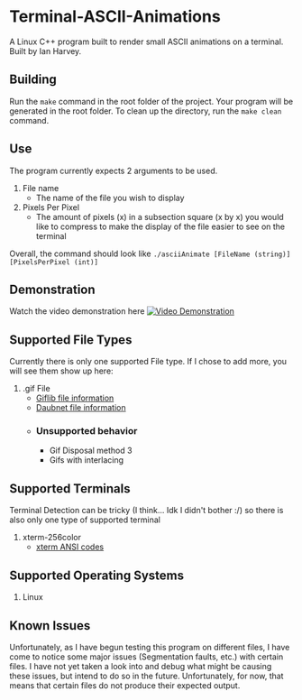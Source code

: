 # Terminal-ASCII-Animations
A Linux C++ program built to render small ASCII animations on a terminal.
Built by Ian Harvey.

## Building
Run the `make` command in the root folder of the project. Your program will be generated in the root folder. To clean up the directory, run the `make clean` command.

## Use
The program currently expects 2 arguments to be used.
1. File name
   - The name of the file you wish to display
2. Pixels Per Pixel
   - The amount of pixels (x) in a subsection square (x by x) you would like to compress to make the display of the file easier to see on the terminal

Overall, the command should look like `./asciiAnimate [FileName (string)] [PixelsPerPixel (int)]`

## Demonstration
Watch the video demonstration here
[![Video Demonstration](https://img.youtube.com/vi/f0_KpcjPcG4/maxresdefault.jpg)](https://www.youtube.com/watch?v=f0_KpcjPcG4)

## Supported File Types
Currently there is only one supported File type. If I chose to add more, you will see them show up here:
1. .gif File
   - [Giflib file information](https://giflib.sourceforge.net/whatsinagif/bits_and_bytes.html)
   - [Daubnet file information](https://www.daubnet.com/en/file-format-gif)
   - ### Unsupported behavior
     - Gif Disposal method 3
     - Gifs with interlacing

## Supported Terminals
Terminal Detection can be tricky (I think... Idk I didn't bother :/) so there is also only one type of supported terminal
1. xterm-256color
   - [xterm ANSI codes](https://www.ditig.com/256-colors-cheat-sheet)

## Supported Operating Systems
1. Linux


## Known Issues
Unfortunately, as I have begun testing this program on different files, I have come to notice some major issues (Segmentation faults, etc.) with certain files. I have not yet taken a look into and debug what might be causing these issues, but intend to do so in the future. Unfortunately, for now, that means that certain files do not produce their expected output.